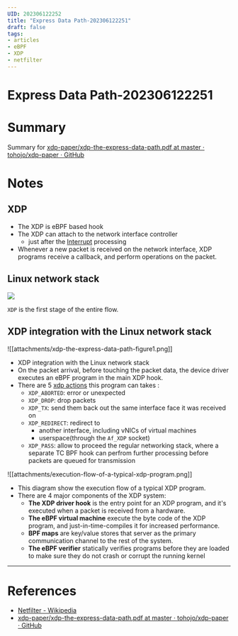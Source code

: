 ```yaml
--- 
UID: 202306122252
title: "Express Data Path-202306122251"
draft: false
tags:
- articles
- eBPF
- XDP
- netfilter
---
```


# Express Data Path-202306122251

# Summary

Summary for [xdp-paper/xdp-the-express-data-path.pdf at master · tohojo/xdp-paper · GitHub](https://github.com/tohojo/xdp-paper/blob/master/xdp-the-express-data-path.pdf)

# Notes

## XDP
- The XDP is eBPF based hook
- The XDP can attach to the network interface controller
	- just after the [Interrupt](https://en.wikipedia.org/wiki/Interrupt) processing
- Whenever a new packet is received on the network interface, XDP programs receive a callback, and perform operations on the packet.

## Linux network stack

![](https://upload.wikimedia.org/wikipedia/commons/3/37/Netfilter-packet-flow.svg)

`XDP` is the first stage of the entire flow.

## XDP integration with the Linux network stack

![[attachments/xdp-the-express-data-path-figure1.png]]

- XDP integration with the Linux network stack
- On the packet arrival, before touching the packet data, the device driver executes an eBPF program in the main XDP hook.
- There are 5 [xdp actions](https://elixir.bootlin.com/linux/latest/source/include/uapi/linux/bpf.h#L6130) this program can takes :
	- `XDP_ABORTED`: error or unexpected
	- `XDP_DROP`: drop packets
	- `XDP_TX`: send them back out the same interface face it was received on
	- `XDP_REDIRECT`: redirect to
		- another interface, including vNICs of virtual machines
		- userspace(through the `Af_XDP` socket)
	- `XDP_PASS`: allow to proceed the regular networking stack, where a separate TC BPF hook can perfrom further processing before packets are queued for transmission

![[attachments/execution-flow-of-a-typical-xdp-program.png]]

- This diagram show the execution flow of a typical XDP program.
- There are 4 major components of the XDP system:
	- **The XDP driver hook** is the entry point for an XDP program, and it's executed when a packet is received from a hardware.
	- **The eBPF virtual machine** execute the byte code of the XDP program, and just-in-time-compiles it for increased performance.
	- **BPF maps** are key/value stores that server as the primary communication channel to the rest of the system.
	- **The eBPF verifier** statically verifies programs before they are loaded to make sure they do not crash or corrupt the running kernel




---
# References

- [Netfilter - Wikipedia](https://en.wikipedia.org/wiki/Netfilter)
- [xdp-paper/xdp-the-express-data-path.pdf at master · tohojo/xdp-paper · GitHub](https://github.com/tohojo/xdp-paper/blob/master/xdp-the-express-data-path.pdf) 

